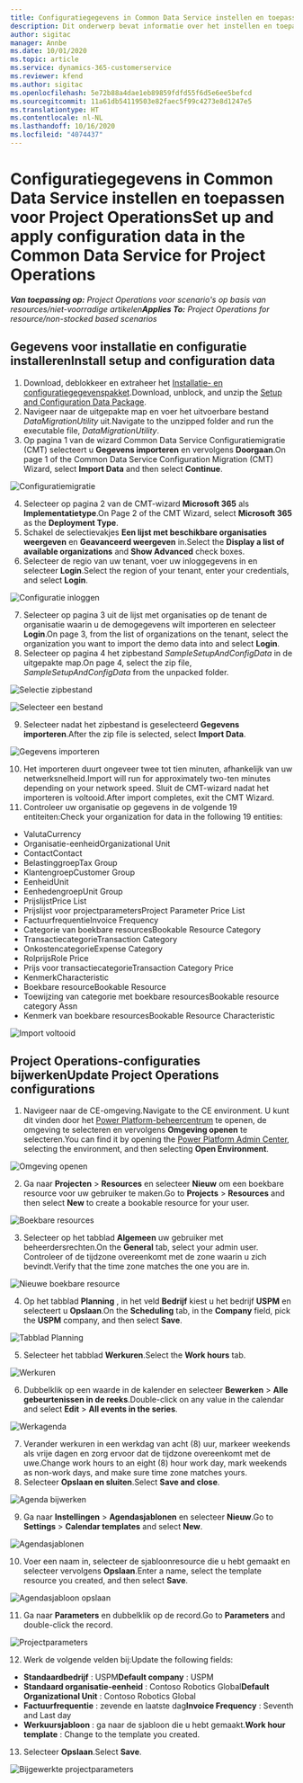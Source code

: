 ```yaml
---
title: Configuratiegegevens in Common Data Service instellen en toepassen voor Project Operations
description: Dit onderwerp bevat informatie over het instellen en toepassen van configuratiegegevens in Project Operations.
author: sigitac
manager: Annbe
ms.date: 10/01/2020
ms.topic: article
ms.service: dynamics-365-customerservice
ms.reviewer: kfend
ms.author: sigitac
ms.openlocfilehash: 5e72b88a4dae1eb89859fdfd55f6d5e6ee5befcd
ms.sourcegitcommit: 11a61db54119503e82faec5f99c4273e8d1247e5
ms.translationtype: HT
ms.contentlocale: nl-NL
ms.lasthandoff: 10/16/2020
ms.locfileid: "4074437"
---
```

# <a name="set-up-and-apply-configuration-data-in-the-common-data-service-for-project-operations"></a><span data-ttu-id="4b7fe-103">Configuratiegegevens in Common Data Service instellen en toepassen voor Project Operations</span><span class="sxs-lookup"><span data-stu-id="4b7fe-103">Set up and apply configuration data in the Common Data Service for Project Operations</span></span>

<span data-ttu-id="4b7fe-104">_**Van toepassing op:** Project Operations voor scenario's op basis van resources/niet-voorradige artikelen_</span><span class="sxs-lookup"><span data-stu-id="4b7fe-104">_**Applies To:** Project Operations for resource/non-stocked based scenarios_</span></span>

## <a name="install-setup-and-configuration-data"></a><span data-ttu-id="4b7fe-105">Gegevens voor installatie en configuratie installeren</span><span class="sxs-lookup"><span data-stu-id="4b7fe-105">Install setup and configuration data</span></span>

1. <span data-ttu-id="4b7fe-106">Download, deblokkeer en extraheer het [Installatie- en configuratiegegevenspakket](https://download.microsoft.com/download/1/3/4/1349369c-6209-42b7-b3b4-5be0e67cacd8/ProjOpsSampleSetupData-%20Integrated%20UR1.zip).</span><span class="sxs-lookup"><span data-stu-id="4b7fe-106">Download, unblock, and unzip the [Setup and Configuration Data Package](https://download.microsoft.com/download/1/3/4/1349369c-6209-42b7-b3b4-5be0e67cacd8/ProjOpsSampleSetupData-%20Integrated%20UR1.zip).</span></span>
2. <span data-ttu-id="4b7fe-107">Navigeer naar de uitgepakte map en voer het uitvoerbare bestand *DataMigrationUtility* uit.</span><span class="sxs-lookup"><span data-stu-id="4b7fe-107">Navigate to the unzipped folder and run the executable file, *DataMigrationUtility*.</span></span>
3. <span data-ttu-id="4b7fe-108">Op pagina 1 van de wizard Common Data Service Configuratiemigratie (CMT) selecteert u **Gegevens importeren** en vervolgens **Doorgaan**.</span><span class="sxs-lookup"><span data-stu-id="4b7fe-108">On page 1 of the Common Data Service Configuration Migration (CMT) Wizard, select **Import Data** and then select **Continue**.</span></span>

![Configuratiemigratie](./media/1ConfigurationMigration.png)

4. <span data-ttu-id="4b7fe-110">Selecteer op pagina 2 van de CMT-wizard **Microsoft 365** als **Implementatietype**.</span><span class="sxs-lookup"><span data-stu-id="4b7fe-110">On Page 2 of the CMT Wizard, select **Microsoft 365** as the **Deployment Type**.</span></span>
5. <span data-ttu-id="4b7fe-111">Schakel de selectievakjes **Een lijst met beschikbare organisaties weergeven** en **Geavanceerd weergeven** in.</span><span class="sxs-lookup"><span data-stu-id="4b7fe-111">Select the **Display a list of available organizations** and **Show Advanced** check boxes.</span></span>
6. <span data-ttu-id="4b7fe-112">Selecteer de regio van uw tenant, voer uw inloggegevens in en selecteer **Login**.</span><span class="sxs-lookup"><span data-stu-id="4b7fe-112">Select the region of your tenant, enter your credentials, and select **Login**.</span></span>

![Configuratie inloggen](./media/2ConfigurationSignin.png)

7. <span data-ttu-id="4b7fe-114">Selecteer op pagina 3 uit de lijst met organisaties op de tenant de organisatie waarin u de demogegevens wilt importeren en selecteer **Login**.</span><span class="sxs-lookup"><span data-stu-id="4b7fe-114">On page 3, from the list of organizations on the tenant, select the organization you want to import the demo data into and select **Login**.</span></span>
8. <span data-ttu-id="4b7fe-115">Selecteer op pagina 4 het zipbestand *SampleSetupAndConfigData* in de uitgepakte map.</span><span class="sxs-lookup"><span data-stu-id="4b7fe-115">On page 4, select the zip file, *SampleSetupAndConfigData* from the unpacked folder.</span></span>

![Selectie zipbestand](./media/3ZipFile.png)

![Selecteer een bestand](./media/4SelectAFile.png)

9. <span data-ttu-id="4b7fe-118">Selecteer nadat het zipbestand is geselecteerd **Gegevens importeren**.</span><span class="sxs-lookup"><span data-stu-id="4b7fe-118">After the zip file is selected, select **Import Data**.</span></span>

![Gegevens importeren](./media/5ImportData.png)

10. <span data-ttu-id="4b7fe-120">Het importeren duurt ongeveer twee tot tien minuten, afhankelijk van uw netwerksnelheid.</span><span class="sxs-lookup"><span data-stu-id="4b7fe-120">Import will run for approximately two-ten minutes depending on your network speed.</span></span> <span data-ttu-id="4b7fe-121">Sluit de CMT-wizard nadat het importeren is voltooid.</span><span class="sxs-lookup"><span data-stu-id="4b7fe-121">After import completes, exit the CMT Wizard.</span></span> 
11. <span data-ttu-id="4b7fe-122">Controleer uw organisatie op gegevens in de volgende 19 entiteiten:</span><span class="sxs-lookup"><span data-stu-id="4b7fe-122">Check your organization for data in the following 19 entities:</span></span>

  - <span data-ttu-id="4b7fe-123">Valuta</span><span class="sxs-lookup"><span data-stu-id="4b7fe-123">Currency</span></span>
  - <span data-ttu-id="4b7fe-124">Organisatie-eenheid</span><span class="sxs-lookup"><span data-stu-id="4b7fe-124">Organizational Unit</span></span>
  - <span data-ttu-id="4b7fe-125">Contact</span><span class="sxs-lookup"><span data-stu-id="4b7fe-125">Contact</span></span>
  - <span data-ttu-id="4b7fe-126">Belastinggroep</span><span class="sxs-lookup"><span data-stu-id="4b7fe-126">Tax Group</span></span>
  - <span data-ttu-id="4b7fe-127">Klantengroep</span><span class="sxs-lookup"><span data-stu-id="4b7fe-127">Customer Group</span></span>
  - <span data-ttu-id="4b7fe-128">Eenheid</span><span class="sxs-lookup"><span data-stu-id="4b7fe-128">Unit</span></span>
  - <span data-ttu-id="4b7fe-129">Eenhedengroep</span><span class="sxs-lookup"><span data-stu-id="4b7fe-129">Unit Group</span></span>
  - <span data-ttu-id="4b7fe-130">Prijslijst</span><span class="sxs-lookup"><span data-stu-id="4b7fe-130">Price List</span></span>
  - <span data-ttu-id="4b7fe-131">Prijslijst voor projectparameters</span><span class="sxs-lookup"><span data-stu-id="4b7fe-131">Project Parameter Price List</span></span>
  - <span data-ttu-id="4b7fe-132">Factuurfrequentie</span><span class="sxs-lookup"><span data-stu-id="4b7fe-132">Invoice Frequency</span></span>
  - <span data-ttu-id="4b7fe-133">Categorie van boekbare resources</span><span class="sxs-lookup"><span data-stu-id="4b7fe-133">Bookable Resource Category</span></span>
  - <span data-ttu-id="4b7fe-134">Transactiecategorie</span><span class="sxs-lookup"><span data-stu-id="4b7fe-134">Transaction Category</span></span>
  - <span data-ttu-id="4b7fe-135">Onkostencategorie</span><span class="sxs-lookup"><span data-stu-id="4b7fe-135">Expense Category</span></span>
  - <span data-ttu-id="4b7fe-136">Rolprijs</span><span class="sxs-lookup"><span data-stu-id="4b7fe-136">Role Price</span></span>
  - <span data-ttu-id="4b7fe-137">Prijs voor transactiecategorie</span><span class="sxs-lookup"><span data-stu-id="4b7fe-137">Transaction Category Price</span></span>
  - <span data-ttu-id="4b7fe-138">Kenmerk</span><span class="sxs-lookup"><span data-stu-id="4b7fe-138">Characteristic</span></span>
  - <span data-ttu-id="4b7fe-139">Boekbare resource</span><span class="sxs-lookup"><span data-stu-id="4b7fe-139">Bookable Resource</span></span>
  - <span data-ttu-id="4b7fe-140">Toewijzing van categorie met boekbare resources</span><span class="sxs-lookup"><span data-stu-id="4b7fe-140">Bookable resource category Assn</span></span>
  - <span data-ttu-id="4b7fe-141">Kenmerk van boekbare resources</span><span class="sxs-lookup"><span data-stu-id="4b7fe-141">Bookable Resource Characteristic</span></span>

![Import voltooid](./media/6CompleteImport.png)

## <a name="update-project-operations-configurations"></a><span data-ttu-id="4b7fe-143">Project Operations-configuraties bijwerken</span><span class="sxs-lookup"><span data-stu-id="4b7fe-143">Update Project Operations configurations</span></span>

1. <span data-ttu-id="4b7fe-144">Navigeer naar de CE-omgeving.</span><span class="sxs-lookup"><span data-stu-id="4b7fe-144">Navigate to the CE environment.</span></span> <span data-ttu-id="4b7fe-145">U kunt dit vinden door het [Power Platform-beheercentrum](https://admin.powerplatform.microsoft.com/environments) te openen, de omgeving te selecteren en vervolgens **Omgeving openen** te selecteren.</span><span class="sxs-lookup"><span data-stu-id="4b7fe-145">You can find it by opening the [Power Platform Admin Center](https://admin.powerplatform.microsoft.com/environments), selecting the environment, and then selecting **Open Environment**.</span></span> 

![Omgeving openen](./media/7OpenEnvironment.png)

2. <span data-ttu-id="4b7fe-147">Ga naar **Projecten** > **Resources** en selecteer **Nieuw** om een boekbare resource voor uw gebruiker te maken.</span><span class="sxs-lookup"><span data-stu-id="4b7fe-147">Go to **Projects** > **Resources** and then select **New** to create a bookable resource for your user.</span></span>

![Boekbare resources](./media/8BookableResources.png)

3. <span data-ttu-id="4b7fe-149">Selecteer op het tabblad **Algemeen** uw gebruiker met beheerdersrechten.</span><span class="sxs-lookup"><span data-stu-id="4b7fe-149">On the **General** tab, select your admin user.</span></span> <span data-ttu-id="4b7fe-150">Controleer of de tijdzone overeenkomt met de zone waarin u zich bevindt.</span><span class="sxs-lookup"><span data-stu-id="4b7fe-150">Verify that the time zone matches the one you are in.</span></span> 

![Nieuwe boekbare resource](./media/9NewBookableResource.png)

4. <span data-ttu-id="4b7fe-152">Op het tabblad **Planning** , in het veld **Bedrijf** kiest u het bedrijf **USPM** en selecteert u **Opslaan**.</span><span class="sxs-lookup"><span data-stu-id="4b7fe-152">On the **Scheduling** tab, in the **Company** field, pick the **USPM** company, and then select **Save**.</span></span> 

![Tabblad Planning](./media/10SchedulingTab.png)

5. <span data-ttu-id="4b7fe-154">Selecteer het tabblad **Werkuren**.</span><span class="sxs-lookup"><span data-stu-id="4b7fe-154">Select the **Work hours** tab.</span></span>  

![Werkuren](./media/11WorkHours.png)

6. <span data-ttu-id="4b7fe-156">Dubbelklik op een waarde in de kalender en selecteer **Bewerken** > **Alle gebeurtenissen in de reeks**.</span><span class="sxs-lookup"><span data-stu-id="4b7fe-156">Double-click on any value in the calendar and select **Edit** > **All events in the series**.</span></span> 

![Werkagenda](./media/12WorkCalendar.png)

7. <span data-ttu-id="4b7fe-158">Verander werkuren in een werkdag van acht (8) uur, markeer weekends als vrije dagen en zorg ervoor dat de tijdzone overeenkomt met de uwe.</span><span class="sxs-lookup"><span data-stu-id="4b7fe-158">Change work hours to an eight (8) hour work day, mark weekends as non-work days, and make sure time zone matches yours.</span></span> 
8. <span data-ttu-id="4b7fe-159">Selecteer **Opslaan en sluiten**.</span><span class="sxs-lookup"><span data-stu-id="4b7fe-159">Select **Save and close**.</span></span>

![Agenda bijwerken](./media/13UpdateCalendar.png)

9. <span data-ttu-id="4b7fe-161">Ga naar **Instellingen** > **Agendasjablonen** en selecteer **Nieuw**.</span><span class="sxs-lookup"><span data-stu-id="4b7fe-161">Go to **Settings** > **Calendar templates** and select **New**.</span></span>
 
 ![Agendasjablonen](./media/14CalendarTemplates.png)
 
 10. <span data-ttu-id="4b7fe-163">Voer een naam in, selecteer de sjabloonresource die u hebt gemaakt en selecteer vervolgens **Opslaan**.</span><span class="sxs-lookup"><span data-stu-id="4b7fe-163">Enter a name, select the template resource you created, and then select **Save**.</span></span> 
 
 ![Agendasjabloon opslaan](./media/15SaveCalendarTemplate.png)
 
 11. <span data-ttu-id="4b7fe-165">Ga naar **Parameters** en dubbelklik op de record.</span><span class="sxs-lookup"><span data-stu-id="4b7fe-165">Go to **Parameters** and double-click the record.</span></span> 
 
 ![Projectparameters](./media/16ProjectParameters.png)
 
12. <span data-ttu-id="4b7fe-167">Werk de volgende velden bij:</span><span class="sxs-lookup"><span data-stu-id="4b7fe-167">Update the following fields:</span></span>

 - <span data-ttu-id="4b7fe-168">**Standaardbedrijf** : USPM</span><span class="sxs-lookup"><span data-stu-id="4b7fe-168">**Default company** : USPM</span></span>
 - <span data-ttu-id="4b7fe-169">**Standaard organisatie-eenheid** : Contoso Robotics Global</span><span class="sxs-lookup"><span data-stu-id="4b7fe-169">**Default Organizational Unit** : Contoso Robotics Global</span></span>
 - <span data-ttu-id="4b7fe-170">**Factuurfrequentie** : zevende en laatste dag</span><span class="sxs-lookup"><span data-stu-id="4b7fe-170">**Invoice Frequency** : Seventh and Last day</span></span>
 - <span data-ttu-id="4b7fe-171">**Werkuursjabloon** : ga naar de sjabloon die u hebt gemaakt.</span><span class="sxs-lookup"><span data-stu-id="4b7fe-171">**Work hour template** : Change to the template you created.</span></span>

13. <span data-ttu-id="4b7fe-172">Selecteer **Opslaan**.</span><span class="sxs-lookup"><span data-stu-id="4b7fe-172">Select **Save**.</span></span> 

![Bijgewerkte projectparameters](./media/17UpdatedProjectParameters.png)
